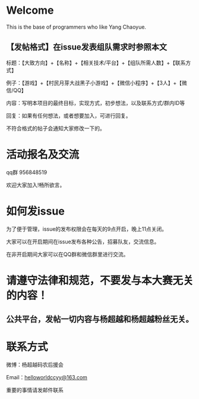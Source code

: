 # Welcome

This is the base of programmers who like Yang Chaoyue.

## 【发帖格式】在issue发表组队需求时参照本文

标题：【大致方向】+【名称】+【相关技术/平台】+【组队所需人数】+【联系方式】

例子：【游戏】+【村民月芽大战黑子小游戏】+【微信小程序】+【3人】+【微信/QQ】

内容：写明本项目的最终目标，实现方式，初步想法，以及联系方式/群内ID等

回复：如果有任何想法，或者想要加入，可进行回复。

不符合格式的帖子会通知大家修改一下的。

# 活动报名及交流

qq群  956848519

欢迎大家加入!畅所欲言。

# 如何发issue

为了便于管理，issue的发布权限会在每天的9点开启，晚上11点关闭。

大家可以在开启期间在issue发布各种公告，招募队友，交流信息。

在非开启期间大家可以在QQ群和微信群里进行交流。

# 请遵守法律和规范，不要发与本大赛无关的内容！

## 公共平台，发帖一切内容与杨超越和杨超越粉丝无关。

# 联系方式

微博：杨超越码农后援会

Email：helloworldccyy@163.com

重要的事情请发邮件联系

